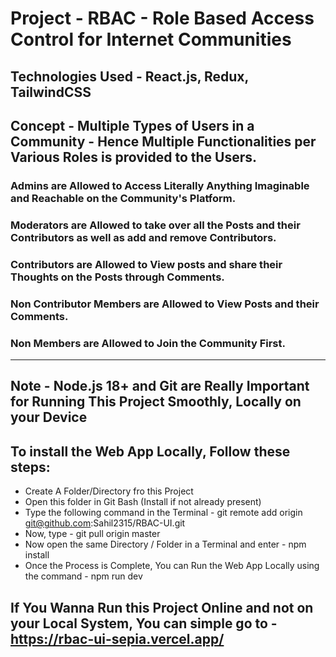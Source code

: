 # Project - RBAC - Role Based Access Control for Internet Communities
## Technologies Used - React.js, Redux, TailwindCSS
## Concept - Multiple Types of Users in a Community - Hence Multiple Functionalities per Various Roles is provided to the Users.
### Admins are Allowed to Access Literally Anything Imaginable and Reachable on the Community's Platform.
### Moderators are Allowed to take over all the Posts and their Contributors as well as add and remove Contributors.
### Contributors are Allowed to View posts and share their Thoughts on the Posts through Comments.
### Non Contributor Members are Allowed to View Posts and their Comments.
### Non Members are Allowed to Join the Community First.
_______________________________________________________________________________________________________________________________________

## Note - Node.js 18+ and Git are Really Important for Running This Project Smoothly, Locally on your Device 

## To install the Web App Locally, Follow these steps:
- Create A Folder/Directory fro this Project
- Open this folder in Git Bash (Install if not already present)
- Type the following command in the Terminal - git remote add origin git@github.com:Sahil2315/RBAC-UI.git
- Now, type - git pull origin master
- Now open the same Directory / Folder in a Terminal and enter - npm install
- Once the Process is Complete, You can Run the Web App Locally using the command - npm run dev

## If You Wanna Run this Project Online and not on your Local System, You can simple go to - https://rbac-ui-sepia.vercel.app/
